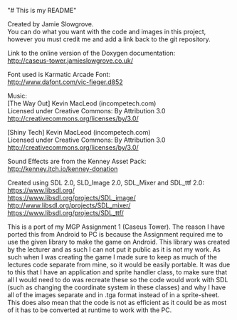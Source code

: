 "# This is my README"  
  
Created by Jamie Slowgrove.  
You can do what you want with the code and images in this project, however you must credit me and add a link back to the git repository.  
  
Link to the online version of the Doxygen documentation:  
http://caseus-tower.jamieslowgrove.co.uk/  
  
Font used is Karmatic Arcade Font:  
http://www.dafont.com/vic-fieger.d852  
  
Music:  
[The Way Out] Kevin MacLeod (incompetech.com)  
Licensed under Creative Commons: By Attribution 3.0  
http://creativecommons.org/licenses/by/3.0/  
  
[Shiny Tech] Kevin MacLeod (incompetech.com)  
Licensed under Creative Commons: By Attribution 3.0  
http://creativecommons.org/licenses/by/3.0/  
  
Sound Effects are from the Kenney Asset Pack:  
http://kenney.itch.io/kenney-donation  
  
Created using SDL 2.0, SLD_Image 2.0, SDL_Mixer and SDL_ttf 2.0:  
https://www.libsdl.org/  
https://www.libsdl.org/projects/SDL_image/  
http://www.libsdl.org/projects/SDL_mixer/  
https://www.libsdl.org/projects/SDL_ttf/  
  
This is a port of my MGP Assignment 1 (Caseus Tower). The reason I have ported this from Android to PC is because the Assignment required me to use the
given library to make the game on Android. This library was created by the lecturer and as such I can not put it public as it is not my work. As such when
I was creating the game I made sure to keep as much of the lectures code separate from mine, so it would be easily portable. It was due to this that I have
an application and sprite handler class, to make sure that all I would need to do was recreate these so the code would work with SDL (such as changing the 
coordinate system in these classes) and why I have all of the images separate and in .tga format instead of in a sprite-sheet. This does also mean that the 
code is not as efficient as it could be as most of it has to be converted at runtime to work with the PC.